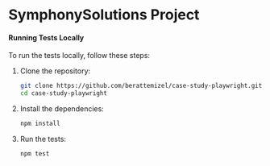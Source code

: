 # SymphonySolutions Project

#### Running Tests Locally
To run the tests locally, follow these steps:

1. Clone the repository:
   ```sh
   git clone https://github.com/berattemizel/case-study-playwright.git
   cd case-study-playwright

2. Install the dependencies:
   ```sh
   npm install

3. Run the tests:
   ```sh
   npm test

